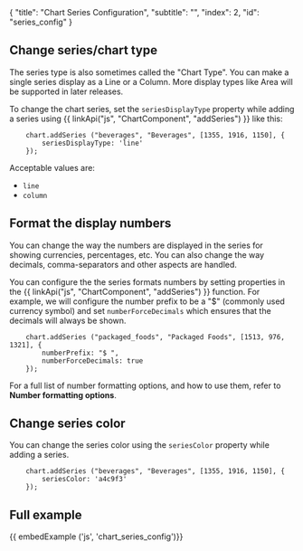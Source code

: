 <meta>
{
    "title": "Chart Series Configuration",
    "subtitle": "",
    "index": 2,
    "id": "series_config"
}
</meta>

## Change series/chart type

The series type is also sometimes called the "Chart Type". You can make a single series display as a Line or a Column. More display types like Area will be supported in later releases.

To change the chart series, set the `seriesDisplayType` property while adding a series using {{ linkApi("js", "ChartComponent", "addSeries") }} like this:

~~~
    chart.addSeries ("beverages", "Beverages", [1355, 1916, 1150], {
        seriesDisplayType: 'line'
    });
~~~

Acceptable values are:
* `line`
* `column`

## Format the display numbers

You can change the way the numbers are displayed in the series for showing currencies, percentages, etc. You can also change the way decimals, comma-separators and other aspects are handled.

You can configure the the series formats numbers by setting properties in the {{ linkApi("js", "ChartComponent", "addSeries") }} function. For example, we will configure the number prefix to be a "$" (commonly used currency symbol) and set `numberForceDecimals` which ensures that the decimals will always be shown.

~~~
    chart.addSeries ("packaged_foods", "Packaged Foods", [1513, 976, 1321], {
        numberPrefix: "$ ",
        numberForceDecimals: true 
    });
~~~

For a full list of number formatting options, and how to use them, refer to **Number formatting options**.

## Change series color

You can change the series color using the `seriesColor` property while adding a series.

~~~
    chart.addSeries ("beverages", "Beverages", [1355, 1916, 1150], {
        seriesColor: 'a4c9f3'
    });
~~~

## Full example

{{ embedExample ('js', 'chart_series_config')}}
